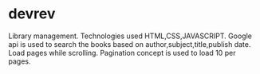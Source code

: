 # devrev
Library management.
Technologies used HTML,CSS,JAVASCRIPT.
Google api is used to search the books based on author,subject,title,publish date.
Load pages while scrolling.
Pagination concept is used to load 10 per pages.
